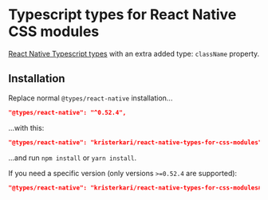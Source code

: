 # Typescript types for React Native CSS modules

[React Native Typescript types](https://www.npmjs.com/package/@types/react-native) with an extra added type: `className` property.

## Installation

Replace normal `@types/react-native` installation...

```json
"@types/react-native": "^0.52.4",
```

...with this:

```json
"@types/react-native": "kristerkari/react-native-types-for-css-modules",
```

...and run `npm install` or `yarn install`.

If you need a specific version (only versions `>=0.52.4` are supported):

```json
"@types/react-native": "kristerkari/react-native-types-for-css-modules#v0.52.4",
```
